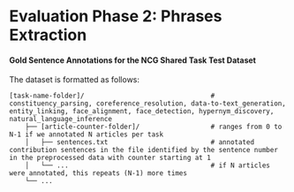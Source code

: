 # Evaluation Phase 2: Phrases Extraction

#### Gold Sentence Annotations for the NCG Shared Task Test Dataset

The dataset is formatted as follows:

    [task-name-folder]/                                # constituency_parsing, coreference_resolution, data-to-text_generation, entity_linking, face_alignment, face_detection, hypernym_discovery, natural_language_inference
        ├── [article-counter-folder]/                  # ranges from 0 to N-1 if we annotated N articles per task
        │   ├── sentences.txt           			   # annotated contribution sentences in the file identified by the sentence number in the preprocessed data with counter starting at 1
        │   └── ...                                    # if N articles were annotated, this repeats (N-1) more times
        └── ...   


		
